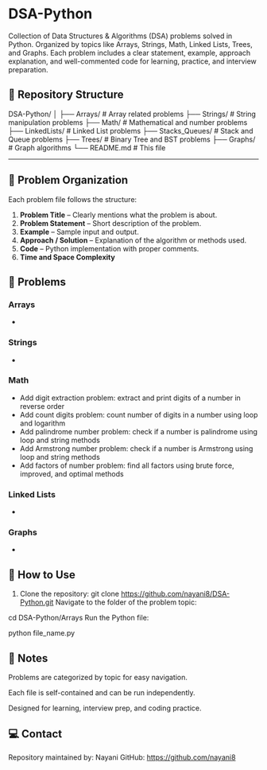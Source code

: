 # DSA-Python
Collection of Data Structures &amp; Algorithms (DSA) problems solved in Python. Organized by topics like Arrays, Strings, Math, Linked Lists, Trees, and Graphs. Each problem includes a clear statement, example, approach explanation, and well-commented code for learning, practice, and interview preparation.
## 🚀 Repository Structure

DSA-Python/
│
├── Arrays/ # Array related problems
├── Strings/ # String manipulation problems
├── Math/ # Mathematical and number problems
├── LinkedLists/ # Linked List problems
├── Stacks_Queues/ # Stack and Queue problems
├── Trees/ # Binary Tree and BST problems
├── Graphs/ # Graph algorithms
└── README.md # This file

---

## 📂 Problem Organization

Each problem file follows the structure:
1. **Problem Title** – Clearly mentions what the problem is about.
2. **Problem Statement** – Short description of the problem.
3. **Example** – Sample input and output.
4. **Approach / Solution** – Explanation of the algorithm or methods used.
5. **Code** – Python implementation with proper comments.
6. **Time and Space Complexity** 

## 📝 Problems

### Arrays
- 

### Strings
- 

### Math
- Add digit extraction problem: extract and print digits of a number in reverse order
- Add count digits problem: count number of digits in a number using loop and logarithm
- Add palindrome number problem: check if a number is palindrome using loop and string methods
- Add Armstrong number problem: check if a number is Armstrong using loop and string methods
- Add factors of number problem: find all factors using brute force, improved, and optimal methods

### Linked Lists
- 

### Graphs
- 

## 📌 How to Use

1. Clone the repository:
git clone https://github.com/nayani8/DSA-Python.git
Navigate to the folder of the problem topic:

cd DSA-Python/Arrays
Run the Python file:

python file_name.py

## 📖 Notes
Problems are categorized by topic for easy navigation.

Each file is self-contained and can be run independently.

Designed for learning, interview prep, and coding practice.

## 💻 Contact
Repository maintained by: Nayani
GitHub: https://github.com/nayani8

